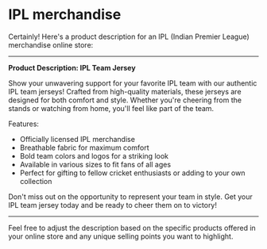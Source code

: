 # IPL merchandise

Certainly! Here's a product description for an IPL (Indian Premier League) merchandise online store:

---

**Product Description: IPL Team Jersey**

Show your unwavering support for your favorite IPL team with our authentic IPL team jerseys! Crafted from high-quality materials, these jerseys are designed for both comfort and style. Whether you're cheering from the stands or watching from home, you'll feel like part of the team.

Features:
- Officially licensed IPL merchandise
- Breathable fabric for maximum comfort
- Bold team colors and logos for a striking look
- Available in various sizes to fit fans of all ages
- Perfect for gifting to fellow cricket enthusiasts or adding to your own collection

Don't miss out on the opportunity to represent your team in style. Get your IPL team jersey today and be ready to cheer them on to victory!

---

Feel free to adjust the description based on the specific products offered in your online store and any unique selling points you want to highlight.
